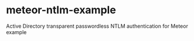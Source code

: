 # meteor-ntlm-example
Active Directory transparent passwordless NTLM authentication for Meteor example
